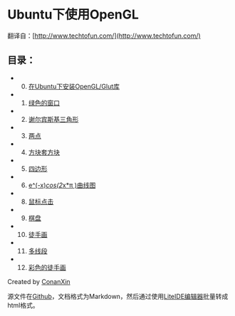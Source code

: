 # Ubuntu下使用OpenGL #

翻译自：[http://www.techtofun.com/](http://www.techtofun.com/)

## 目录： ##

- 0. [在Ubuntu下安装OpenGL/Glut库](http://conanxincv.sinaapp.com/project3/0.html)
- 1. [绿色的窗口](http://conanxincv.sinaapp.com/project3/1.html)
- 2. [谢尔宾斯基三角形](http://conanxincv.sinaapp.com/project3/2.html)
- 3. [两点](http://conanxincv.sinaapp.com/project3/3.html)
- 4. [方块套方块](http://conanxincv.sinaapp.com/project3/4.html)
- 5. [四边形](http://conanxincv.sinaapp.com/project3/5.html)
- 6. [e^(-x)*cos(2*x*π )曲线图](http://conanxincv.sinaapp.com/project3/6.html)
- 8. [鼠标点击](http://conanxincv.sinaapp.com/project3/8.html)
- 9. [棋盘](http://conanxincv.sinaapp.com/project3/9.html)
- 10. [徒手画](http://conanxincv.sinaapp.com/project3/10.html)
- 11. [多线段](http://conanxincv.sinaapp.com/project3/11.html)
- 12. [彩色的徒手画](http://conanxincv.sinaapp.com/project3/12.html)

Created by [ConanXin](https://github.com/conanxin)

源文件在[Github](https://github.com/conanxin/Notes/tree/master/Ubuntu_OpenGL)，文档格式为Markdown，然后通过使用[LiteIDE编辑器](https://code.google.com/p/liteide/)批量转成html格式。